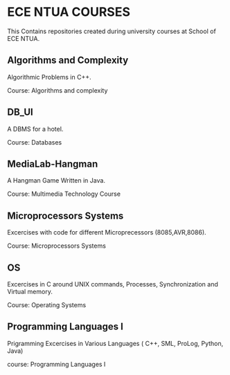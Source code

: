 # ECE NTUA COURSES

This Contains repositories created during university courses at School of ECE NTUA.

## Algorithms and Complexity 
Algorithmic Problems in C++.

Course: Algorithms and complexity

## DB_UI
A DBMS for a hotel.

Course: Databases

## MediaLab-Hangman
A Hangman Game Written in Java. 

Course: Multimedia Technology Course

## Microprocessors Systems
Excercises with code for different Microprecessors (8085,AVR,8086). 

Course: Microprocessors Systems

## OS
Excercises in C around UNIX commands, Processes, Synchronization and Virtual memory.

 Course: Operating Systems

## Programming Languages I
Prigramming Excercises in Various Languages ( C++, SML, ProLog, Python, Java)

course: Programming Languages I
